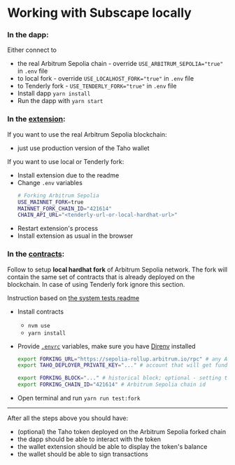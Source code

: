 # Working with Subscape locally

### In the dapp:

Either connect to
  - the real Arbitrum Sepolia chain - override `USE_ARBITRUM_SEPOLIA="true"` in `.env` file
  - to local fork - override `USE_LOCALHOST_FORK="true"` in `.env` file
  - to Tenderly fork - `USE_TENDERLY_FORK="true"` in `.env` file
- Install dapp `yarn install`
- Run the dapp with `yarn start`

### In the [extension](https://github.com/tahowallet/extension):

If you want to use the real Arbitrum Sepolia blockchain:
- just use production version of the Taho wallet

If you want to use local or Tenderly fork:
- Install extension due to the readme
- Change `.env` variables
  ```bash
  # Forking Arbitrum Sepolia
  USE_MAINNET_FORK=true
  MAINNET_FORK_CHAIN_ID="421614"
  CHAIN_API_URL="<tenderly-url-or-local-hardhat-url>"
  ```
- Restart extension's process
- Install extension as usual in the browser

### In the [contracts](https://github.com/tahowallet/contracts):

Follow to setup **local hardhat fork** of Arbitrum Sepolia network. The fork will contain the same set of contracts that is already deployed on the blockchain. In case of using Tenderly fork ignore this section.

Instruction based on [the system tests readme](https://github.com/tahowallet/contracts/blob/main/system-tests/README.md)

- Install contracts
  - `nvm use`
  - `yarn install`
- Provide [`.envrc`](https://github.com/tahowallet/contracts/blob/main/system-tests/.envrc.SAMPLE) variables, make sure you have [Direnv](https://direnv.net/) installed

  ```bash
  export FORKING_URL="https://sepolia-rollup.arbitrum.io/rpc" # any Arbitrum Sepolia RPC url
  export TAHO_DEPLOYER_PRIVATE_KEY="..." # account that will get funds on the Hardhat chain fork

  export FORKING_BLOCK="..." # historical block; optional - setting this var enables cache and speeds up repatable read operations
  export FORKING_CHAIN_ID="421614" # Arbitrum Sepolia chain id
  ```

- Open terminal and run `yarn run test:fork`

---

After all the steps above you should have:

- (optional) the Taho token deployed on the Arbitrum Sepolia forked chain
- the dapp should be able to interact with the token
- the wallet extension should be able to display the token's balance
- the wallet should be able to sign transactions
